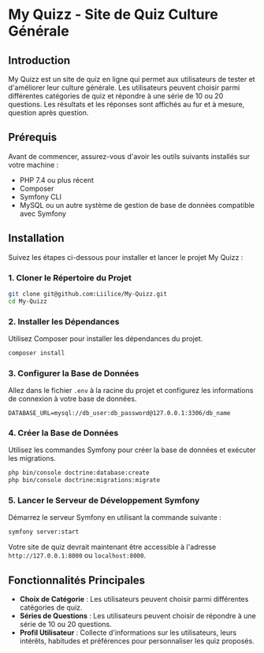 # My Quizz - Site de Quiz Culture Générale

## Introduction
My Quizz est un site de quiz en ligne qui permet aux utilisateurs de tester et d'améliorer leur culture générale. Les utilisateurs peuvent choisir parmi différentes catégories de quiz et répondre à une série de 10 ou 20 questions. Les résultats et les réponses sont affichés au fur et à mesure, question après question.

## Prérequis
Avant de commencer, assurez-vous d'avoir les outils suivants installés sur votre machine :
- PHP 7.4 ou plus récent
- Composer
- Symfony CLI
- MySQL ou un autre système de gestion de base de données compatible avec Symfony

## Installation
Suivez les étapes ci-dessous pour installer et lancer le projet My Quizz :

### 1. Cloner le Répertoire du Projet
```bash
git clone git@github.com:Liilice/My-Quizz.git
cd My-Quizz
```

### 2. Installer les Dépendances
Utilisez Composer pour installer les dépendances du projet.
```bash
composer install
```

### 3. Configurer la Base de Données
Allez dans le fichier `.env` à la racine du projet et configurez les informations de connexion à votre base de données.
```env
DATABASE_URL=mysql://db_user:db_password@127.0.0.1:3306/db_name
```

### 4. Créer la Base de Données
Utilisez les commandes Symfony pour créer la base de données et exécuter les migrations.
```bash
php bin/console doctrine:database:create
php bin/console doctrine:migrations:migrate
```

### 5. Lancer le Serveur de Développement Symfony
Démarrez le serveur Symfony en utilisant la commande suivante :
```bash
symfony server:start
```

Votre site de quiz devrait maintenant être accessible à l'adresse `http://127.0.0.1:8000` ou `localhost:8000`.

## Fonctionnalités Principales
- **Choix de Catégorie** : Les utilisateurs peuvent choisir parmi différentes catégories de quiz.
- **Séries de Questions** : Les utilisateurs peuvent choisir de répondre à une série de 10 ou 20 questions.
- **Profil Utilisateur** : Collecte d'informations sur les utilisateurs, leurs intérêts, habitudes et préférences pour personnaliser les quiz proposés.
